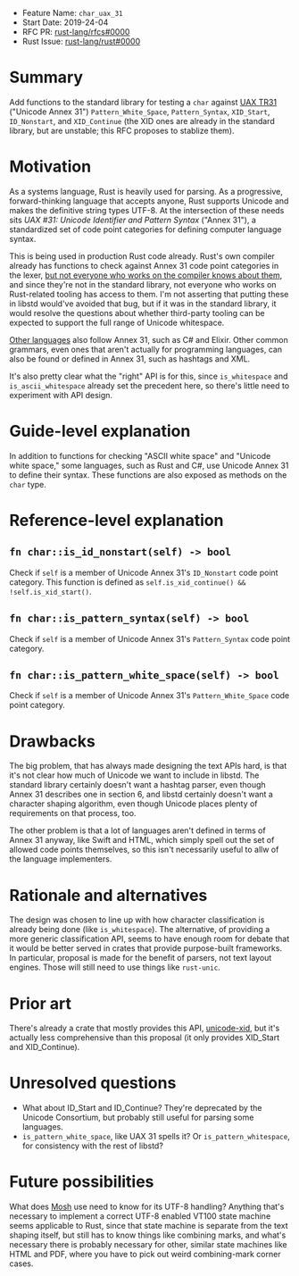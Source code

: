 - Feature Name: `char_uax_31`
- Start Date: 2019-24-04
- RFC PR: [rust-lang/rfcs#0000](https://github.com/rust-lang/rfcs/pull/0000)
- Rust Issue: [rust-lang/rust#0000](https://github.com/rust-lang/rust/issues/0000)

# Summary
[summary]: #summary

Add functions to the standard library for testing a `char` against [UAX TR31](https://unicode.org/reports/tr31/) ("Unicode Annex 31")
`Pattern_White_Space`, `Pattern_Syntax`, `XID_Start`, `ID_Nonstart`, and `XID_Continue` (the XID ones are already in the standard
library, but are unstable; this RFC proposes to stablize them).

# Motivation
[motivation]: #motivation

As a systems language, Rust is heavily used for parsing.
As a progressive, forward-thinking language that accepts anyone,
Rust supports Unicode and makes the definitive string types UTF-8.
At the intersection of these needs sits *UAX #31: Unicode Identifier and Pattern Syntax* ("Annex 31"),
a standardized set of code point categories for defining computer language syntax.

This is being used in production Rust code already.
Rust's own compiler already has functions to check against Annex 31 code point categories in the lexer,
[but not everyone who works on the compiler knows about them](https://internals.rust-lang.org/t/for-await-loops/9819/16),
and since they're not in the standard library,
not everyone who works on Rust-related tooling has access to them.
I'm not asserting that putting these in libstd would've avoided that bug,
but if it was in the standard library,
it would resolve the questions about whether third-party tooling can be expected to support the full range of Unicode whitespace.

[Other languages](https://rosettacode.org/wiki/Unicode_variable_names#C) also follow Annex 31, such as C# and Elixir.
Other common grammars, even ones that aren't actually for programming languages, can also be found or defined in Annex 31,
such as hashtags and XML.

It's also pretty clear what the "right" API is for this,
since `is_whitespace` and `is_ascii_whitespace` already set the precedent here,
so there's little need to experiment with API design.

# Guide-level explanation
[guide-level-explanation]: #guide-level-explanation

In addition to functions for checking "ASCII white space" and "Unicode white space,"
some languages, such as Rust and C#, use Unicode Annex 31 to define their syntax.
These functions are also exposed as methods on the `char` type.

# Reference-level explanation
[reference-level-explanation]: #reference-level-explanation

## `fn char::is_id_nonstart(self) -> bool`

Check if `self` is a member of Unicode Annex 31's `ID_Nonstart` code point category.
This function is defined as `self.is_xid_continue() && !self.is_xid_start()`.

## `fn char::is_pattern_syntax(self) -> bool`

Check if `self` is a member of Unicode Annex 31's `Pattern_Syntax` code point category.

## `fn char::is_pattern_white_space(self) -> bool`

Check if `self` is a member of Unicode Annex 31's `Pattern_White_Space` code point category.

# Drawbacks
[drawbacks]: #drawbacks

The big problem, that has always made designing the text APIs hard,
is that it's not clear how much of Unicode we want to include in libstd.
The standard library certainly doesn't want a hashtag parser, even though Annex 31 describes one in section 6,
and libstd certainly doesn't want a character shaping algorithm,
even though Unicode places plenty of requirements on that process, too.

The other problem is that a lot of languages aren't defined in terms of Annex 31 anyway,
like Swift and HTML, which simply spell out the set of allowed code points themselves,
so this isn't necessarily useful to allw of the language implementers.

# Rationale and alternatives
[rationale-and-alternatives]: #rationale-and-alternatives

The design was chosen to line up with how character classification is already being done (like `is_whitespace`).
The alternative, of providing a more generic classification API,
seems to have enough room for debate that it would be better served in crates that provide purpose-built frameworks.
In particular, proposal is made for the benefit of parsers, not text layout engines.
Those will still need to use things like `rust-unic`.

# Prior art
[prior-art]: #prior-art

There's already a crate that mostly provides this API, [unicode-xid](https://lib.rs/crates/unicode-xid),
but it's actually less comprehensive than this proposal (it only provides XID_Start and XID_Continue).

# Unresolved questions
[unresolved-questions]: #unresolved-questions

- What about ID_Start and ID_Continue? They're deprecated by the Unicode Consortium, but probably still useful for parsing some languages.
- `is_pattern_white_space`, like UAX 31 spells it? Or `is_pattern_whitespace`, for consistency with the rest of libstd?

# Future possibilities
[future-possibilities]: #future-possibilities

What does [Mosh](https://mosh.org/) use need to know for its UTF-8 handling?
Anything that's necessary to implement a correct UTF-8 enabled VT100 state machine seems applicable to Rust,
since that state machine is separate from the text shaping itself, but still has to know things like combining marks,
and what's necessary there is probably necessary for other, similar state machines like HTML and PDF,
where you have to pick out weird combining-mark corner cases.
